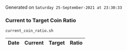 Generated on `Saturday 25-September-2021 at 23:30:33`

### Current to Target Coin Ratio
`current_coin_ratio.sh`

Date|Current|Target|Ratio
---|---|---|---

